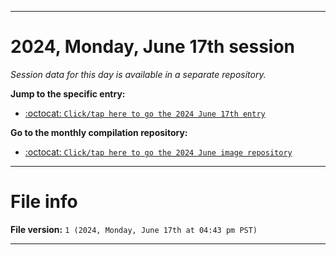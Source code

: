 
***

# 2024, Monday, June 17th session

_Session data for this day is available in a separate repository._

**Jump to the specific entry:**

- [:octocat: `Click/tap here to go the 2024 June 17th entry`](https://github.com/seanpm2001/SeansLifeArchive_Images_MotorWorld_CarFactory_Y2024_V6/tree/SeansLifeArchive_Images_MotorWorld_CarFactory_Y2024_V6_Main-dev/2024/06_June/17/)

**Go to the monthly compilation repository:**

- [:octocat: `Click/tap here to go the 2024 June image repository`](https://github.com/seanpm2001/SeansLifeArchive_Images_MotorWorld_CarFactory_Y2024_V6/)

***

# File info

**File version:** `1 (2024, Monday, June 17th at 04:43 pm PST)`

***
